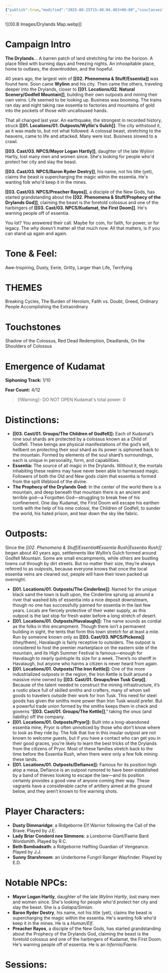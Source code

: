 ```yaml
---
{"publish":true,"modified":"2025-08-25T15:40:04.483+08:00","cssclasses":""}
---
```




![[00.B Images/Drylands Map.webp]]
# **Campaign Intro**

**The Drylands**... A barren patch of land stretching far into the horizon. A place filled with burning days and freezing nights. An inhospitable place, home to outlaws, the downtrodden, and the hopeful.

40 years ago, the largest vein of **[[02. Phenomena & Stuff/Essentia]]** was found here. Soon came **Wylinn** and his city. Then came the others, traveling deeper into the Drylands, closer to **[[01. Locations/02. Natural Scenery/Godfell Mountain]]**, building their own outposts and mining their own veins. Life seemed to be looking up. Business was booming. The trains ran day and night taking raw essentia to factories and mountains of gold into the pockets of those with uncalloused hands.

That all changed last year. An earthquake, the strongest in recorded history, struck **[[01. Locations/01. Outposts/Wyllin's Gulch]]**. The city withstood it, as it was made to, but not what followed. A colossal beast, stretching to the heavens, came to life and attacked. Many were lost. Business slowed to a crawl.

**[[03. Cast/03. NPCS/Mayor Logan Hartly]]**, daughter of the late Wylinn Hartly, lost many men and women since. She's looking for people who'd protect her city and slay the beast.

**[[03. Cast/03. NPCS/Baron Ryder Destry]]**, his name, not his title (yet), claims the beast is supercharging the magic within the essentia. He's wanting folk who'd keep it in the mines.

**[[03. Cast/03. NPCS/Preacher Rayos]]**, a disciple of the New Gods, has started grandstanding about the **[[02. Phenomena & Stuff/Prophecy of the Drylands God]]**, claiming the beast is the foretold colossus and one of the harbingers of **[[03. Cast/03. NPCS/Kudamat, the First Doom]]**. He's warning people off of essentia.

You lot? You answered their call. Maybe for coin, for faith, for power, or for legacy. The *why* doesn't matter all that much now. All that matters, is if you can stand up again and again.

# **Tone & Feel:**
Awe-Inspiring, Dusty, Eerie, Gritty, Larger than Life, Terrifying

# **THEMES**
Breaking Cycles, The Burden of Heroism, Faith vs. Doubt, Greed, Ordinary People Accomplishing the Extraordinary

# **Touchstones**
Shadow of the Colossus, Red Dead Redemption, Deadlands, On the Shoulders of Colossus

# **Emergence of Kudamat**

**Siphoning Track:** 1/10  

**Fear Count:** 4/12

> [!Warning]- DO NOT OPEN
> Kudamat's total power: 0

# **Distinctions:**

- **[[03. Cast/01. Groups/The Children of Godfell]]:** Each of Kudamat’s nine soul shards are protected by a colossus known as a Child of Godfell. These beings are physical manifestations of the god’s will, hellbent on protecting their soul shard as its power is siphoned back to the mountain. Formed by elements of the soul shard’s surroundings, each is unique in personality, form, and capabilities.
- **Essentia:** The source of all magic in the Drylands. Without it, the mortals inhabiting these realms may have never been able to harnessed magic. Followers of both the Old and New gods claim that essentia is formed from the spilt lifeblood of the divine.
- **The Prophecy of the Drylands God:** In the center of the world there is a mountain, and deep beneath that mountain there is an ancient and terrible god—a Forgotten God—struggling to break free of his confinement. One day Kudamat, the First Doom will escape his earthen tomb with the help of his nine colossi, the Children of Godfell, to sunder the world, his hated prison, and tear down the sky like fabric.

# **Outposts:**
Since the *[[02. Phenomena & Stuff/Essentia#Essentia Rush\|Essentia Rush]]* began about 40 years ago, settlements like Wyllin’s Gulch formed around Godfell Mountain. Some are small encampments, while others are bustling towns cut through by dirt streets. But no matter their size, they’re always referred to as outposts, because everyone knows that once the local essentia veins are cleaned out, people will have their town packed up overnight.

- **[[01. Locations/01. Outposts/The Cinderline]]:** Named for the unique black sand the town is built upon, the Cinderline sprung up around a river that washed bits of essentia into a nice deposit downstream, though no one has successfully panned for essentia in the last few years. Locals are fiercely protective of their water supply, as this outpost is the last stop for fresh water before a long stretch of desert.
- **[[01. Locations/01. Outposts/Havalaugh]]:** The name sounds as cordial as the folks in this encampment. Though there isn’t a permanent building in sight, the tents that form this town stretch for at least a mile. Run by someone known only as **[[03. Cast/03. NPCS/Pickens]]** (they/them), Havalaugh is fairly receptive to outsiders. The outpost is considered to host the premier marketplace on the eastern side of the mountain, and its High Summer Festival is famous—enough for Havalaugh to nearly quintuple its size for a week. There’s no sheriff in Havalaugh, but anyone who harms a citizen is never heard from again.
- **[[01. Locations/01. Outposts/The Iron Kettle]]:** One of the more industrialized outposts in the region, the Iron Kettle is built around a massive mine owned by **[[03. Cast/01. Groups/Iron Tusk Corp]]**. Because of the talent needed to construct the mining infrastructure, it’s a rustic place full of skilled smiths and crafters, many of whom sell goods to travelers outside their work for Iron Tusk. This need for steel goods has given the smiths more power than Iron Tusk would prefer. But a powerful trade union formed by the smiths keeps them in check and governs “**[[03. Cast/01. Groups/The Kettle]]**,” taking the onus (and liability) off the company.
- **[[01. Locations/01. Outposts/Pryor]]:** Built into a long-abandoned essentia mine, Pryor is often unnoticed by those who don’t know where to look as they ride by. The folk that live in this insular outpost are not known to welcome guests, but if you have a contact who can get you in their good graces, you’re likely to learn the best tricks of the Drylands from the citizens of Pryor. Most of these families stretch back to the time before the Essentia Rush, when there were only a few folk mining these lands.
- **[[01. Locations/01. Outposts/Defiance]]:** Famous for its position high atop a mesa, Defiance is an outpost rumored to have been established by a band of thieves looking to escape the law—and its position certainly provides a good view of anyone coming their way. These vagrants have a considerable cache of artillery aimed at the ground below, and they aren’t known to fire warning shots.
# **Player Characters:**
- **Dusty Dimmaridge**: a Ridgeborne Elf Warrior following the Call of the Brave. Played by J.E.
- **Lady Briar Condord nee Simmons**: a Loreborne Giant/Faerie Bard Wordsmith. Played by R.C.
- **Beth Bombadeath**: a Ridgeborne Halfling Guardian of Vengeance. Played by J.J.
- **Sunny Starshroom**: an Underborne Fungril Ranger Wayfinder. Played by E.D.
# **Notable NPCs:**
- **Mayor Logan Hartly**, daughter of the late _Wylinn Hartly_, lost many men and women since. She's looking for people who'd protect her city and slay the beast. She is a *Galapa/Simian*.
- **Baron Ryder Destry**, his name, not his title (yet), claims the beast is supercharging the magic within the essentia. He's wanting folk who'd keep it in the mines. He is a *Human/Elf*.
- **Preacher Rayos**, a disciple of the New Gods, has started grandstanding about the Prophecy of the Drylands God, claiming the beast is the foretold colossus and one of the harbingers of Kudamat, the First Doom. He's warning people off of essentia. He is an *Infernis/Faerie*.

# **Sessions:**
